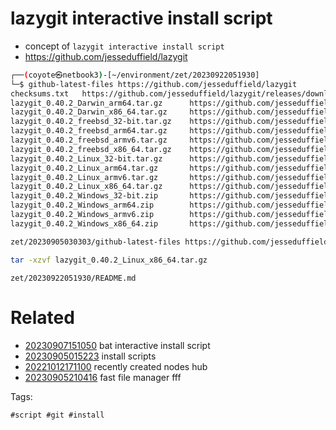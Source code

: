 # lazygit interactive install script

- concept of `lazygit interactive install script`
- https://github.com/jesseduffield/lazygit

```bash
┌──(coyote㉿netbook3)-[~/environment/zet/20230922051930]
└─$ github-latest-files https://github.com/jesseduffield/lazygit
checksums.txt   https://github.com/jesseduffield/lazygit/releases/download/v0.40.2/checksums.txt
lazygit_0.40.2_Darwin_arm64.tar.gz      https://github.com/jesseduffield/lazygit/releases/download/v0.40.2/lazygit_0.40.2_Darwin_arm64.tar.gz
lazygit_0.40.2_Darwin_x86_64.tar.gz     https://github.com/jesseduffield/lazygit/releases/download/v0.40.2/lazygit_0.40.2_Darwin_x86_64.tar.gz
lazygit_0.40.2_freebsd_32-bit.tar.gz    https://github.com/jesseduffield/lazygit/releases/download/v0.40.2/lazygit_0.40.2_freebsd_32-bit.tar.gz
lazygit_0.40.2_freebsd_arm64.tar.gz     https://github.com/jesseduffield/lazygit/releases/download/v0.40.2/lazygit_0.40.2_freebsd_arm64.tar.gz
lazygit_0.40.2_freebsd_armv6.tar.gz     https://github.com/jesseduffield/lazygit/releases/download/v0.40.2/lazygit_0.40.2_freebsd_armv6.tar.gz
lazygit_0.40.2_freebsd_x86_64.tar.gz    https://github.com/jesseduffield/lazygit/releases/download/v0.40.2/lazygit_0.40.2_freebsd_x86_64.tar.gz
lazygit_0.40.2_Linux_32-bit.tar.gz      https://github.com/jesseduffield/lazygit/releases/download/v0.40.2/lazygit_0.40.2_Linux_32-bit.tar.gz
lazygit_0.40.2_Linux_arm64.tar.gz       https://github.com/jesseduffield/lazygit/releases/download/v0.40.2/lazygit_0.40.2_Linux_arm64.tar.gz
lazygit_0.40.2_Linux_armv6.tar.gz       https://github.com/jesseduffield/lazygit/releases/download/v0.40.2/lazygit_0.40.2_Linux_armv6.tar.gz
lazygit_0.40.2_Linux_x86_64.tar.gz      https://github.com/jesseduffield/lazygit/releases/download/v0.40.2/lazygit_0.40.2_Linux_x86_64.tar.gz
lazygit_0.40.2_Windows_32-bit.zip       https://github.com/jesseduffield/lazygit/releases/download/v0.40.2/lazygit_0.40.2_Windows_32-bit.zip
lazygit_0.40.2_Windows_arm64.zip        https://github.com/jesseduffield/lazygit/releases/download/v0.40.2/lazygit_0.40.2_Windows_arm64.zip
lazygit_0.40.2_Windows_armv6.zip        https://github.com/jesseduffield/lazygit/releases/download/v0.40.2/lazygit_0.40.2_Windows_armv6.zip
lazygit_0.40.2_Windows_x86_64.zip       https://github.com/jesseduffield/lazygit/releases/download/v0.40.2/lazygit_0.40.2_Windows_x86_64.zip

zet/20230905030303/github-latest-files https://github.com/jesseduffield/lazygit

tar -xzvf lazygit_0.40.2_Linux_x86_64.tar.gz

```

` zet/20230922051930/README.md `

# Related

- [20230907151050](/zet/20230907151050/README.md) bat interactive install script
- [20230905015223](/zet/20230905015223/README.md) install scripts
- [20221012171100](/zet/20221012171100/README.md) recently created nodes hub
- [20230905210416](/zet/20230905210416/README.md) fast file manager fff

Tags:

    #script #git #install

